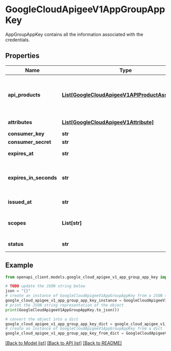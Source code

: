 # GoogleCloudApigeeV1AppGroupAppKey

AppGroupAppKey contains all the information associated with the credentials.

## Properties

Name | Type | Description | Notes
------------ | ------------- | ------------- | -------------
**api_products** | [**List[GoogleCloudApigeeV1APIProductAssociation]**](GoogleCloudApigeeV1APIProductAssociation.md) | Output only. List of API products and its status for which the credential can be used. **Note**: Use UpdateAppGroupAppKeyApiProductRequest API to make the association after the consumer key and secret are created. | [optional] [readonly] 
**attributes** | [**List[GoogleCloudApigeeV1Attribute]**](GoogleCloudApigeeV1Attribute.md) | List of attributes associated with the credential. | [optional] 
**consumer_key** | **str** | Immutable. Consumer key. | [optional] 
**consumer_secret** | **str** | Secret key. | [optional] 
**expires_at** | **str** | Output only. Time the AppGroup app expires in milliseconds since epoch. | [optional] [readonly] 
**expires_in_seconds** | **str** | Immutable. Expiration time, in seconds, for the consumer key. If not set or left to the default value of &#x60;-1&#x60;, the API key never expires. The expiration time can&#39;t be updated after it is set. | [optional] 
**issued_at** | **str** | Output only. Time the AppGroup app was created in milliseconds since epoch. | [optional] [readonly] 
**scopes** | **List[str]** | Scopes to apply to the app. The specified scope names must already be defined for the API product that you associate with the app. | [optional] 
**status** | **str** | Status of the credential. Valid values include &#x60;approved&#x60; or &#x60;revoked&#x60;. | [optional] 

## Example

```python
from openapi_client.models.google_cloud_apigee_v1_app_group_app_key import GoogleCloudApigeeV1AppGroupAppKey

# TODO update the JSON string below
json = "{}"
# create an instance of GoogleCloudApigeeV1AppGroupAppKey from a JSON string
google_cloud_apigee_v1_app_group_app_key_instance = GoogleCloudApigeeV1AppGroupAppKey.from_json(json)
# print the JSON string representation of the object
print(GoogleCloudApigeeV1AppGroupAppKey.to_json())

# convert the object into a dict
google_cloud_apigee_v1_app_group_app_key_dict = google_cloud_apigee_v1_app_group_app_key_instance.to_dict()
# create an instance of GoogleCloudApigeeV1AppGroupAppKey from a dict
google_cloud_apigee_v1_app_group_app_key_from_dict = GoogleCloudApigeeV1AppGroupAppKey.from_dict(google_cloud_apigee_v1_app_group_app_key_dict)
```
[[Back to Model list]](../README.md#documentation-for-models) [[Back to API list]](../README.md#documentation-for-api-endpoints) [[Back to README]](../README.md)


